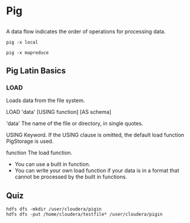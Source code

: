 # Pig

##
A data flow indicates the order of operations for processing data.

```
pig -x local
```

```
pig -x mapreduce
```

## Pig Latin Basics

### LOAD
Loads data from the file system.

LOAD 'data' [USING function] [AS schema]

'data' The name of the file or directory, in single quotes.

USING Keyword.
If the USING clause is omitted, the default load function PigStorage is used.

function The load function.
- You can use a built in function.
- You can write your own load function if your data is in a format that cannot be processed by the built in functions.

## Quiz
```
hdfs dfs -mkdir /user/cloudera/pigin
hdfs dfs -put /home/cloudera/testfile* /user/cloudera/pigin
```
